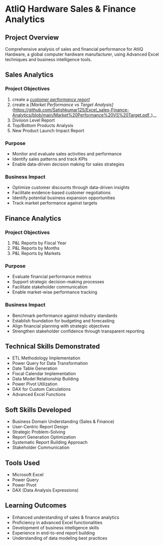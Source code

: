 # AtliQ Hardware Sales & Finance Analytics

## Project Overview
Comprehensive analysis of sales and financial performance for AtliQ Hardware, a global computer hardware manufacturer, using Advanced Excel techniques and business intelligence tools.

## Sales Analytics
### Project Objectives
1. create a _[customer performance report](https://github.com/Satishkumar125/Excel_sales-Finance-Analytics/blob/main/Net%20Performace%20sales.pdf)_
2. create a _[Market Performance vs Target Analysis]_(https://github.com/Satishkumar125/Excel_sales-Finance-Analytics/blob/main/Market%20Performance%20VS%20Target.pdf_)__
3. Division Level Report
4. Top/Bottom Products Analysis
5. New Product Launch Impact Report

### Purpose
- Monitor and evaluate sales activities and performance
- Identify sales patterns and track KPIs
- Enable data-driven decision making for sales strategies

### Business Impact
- Optimize customer discounts through data-driven insights
- Facilitate evidence-based customer negotiations
- Identify potential business expansion opportunities
- Track market performance against targets

## Finance Analytics
### Project Objectives
1. P&L Reports by Fiscal Year
2. P&L Reports by Months
3. P&L Reports by Markets

### Purpose
- Evaluate financial performance metrics
- Support strategic decision-making processes
- Facilitate stakeholder communication
- Enable market-wise performance tracking

### Business Impact
- Benchmark performance against industry standards
- Establish foundation for budgeting and forecasting
- Align financial planning with strategic objectives
- Strengthen stakeholder confidence through transparent reporting

## Technical Skills Demonstrated
- ETL Methodology Implementation
- Power Query for Data Transformation
- Date Table Generation
- Fiscal Calendar Implementation
- Data Model Relationship Building
- Power Pivot Utilization
- DAX for Custom Calculations
- Advanced Excel Functions

## Soft Skills Developed
- Business Domain Understanding (Sales & Finance)
- User-Centric Report Design
- Strategic Problem-Solving
- Report Generation Optimization
- Systematic Report Building Approach
- Stakeholder Communication

## Tools Used
- Microsoft Excel
- Power Query
- Power Pivot
- DAX (Data Analysis Expressions)

## Learning Outcomes
- Enhanced understanding of sales & finance analytics
- Proficiency in advanced Excel functionalities
- Development of business intelligence skills
- Experience in end-to-end report building
- Understanding of data modeling best practices
